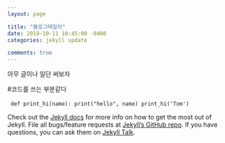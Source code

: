 ```yaml
---
layout: page

title: "블로그태일이"
date: 2019-10-11 10:45:00 -0400
categories: jekyll update

comments: true
---
```


아무 글이나 일단 써보자

#코드를 쓰는 부분같다

​```
def print_hi(name):
  print("hello", name)
print_hi('Tom')
​```

Check out the [Jekyll docs][jekyll-docs] for more info on how to get the most out of Jekyll. File all bugs/feature requests at [Jekyll’s GitHub repo][jekyll-gh]. If you have questions, you can ask them on [Jekyll Talk][jekyll-talk].

[jekyll-docs]: https://jekyllrb.com/docs/home
[jekyll-gh]:   https://github.com/jekyll/jekyll
[jekyll-talk]: https://talk.jekyllrb.com/
